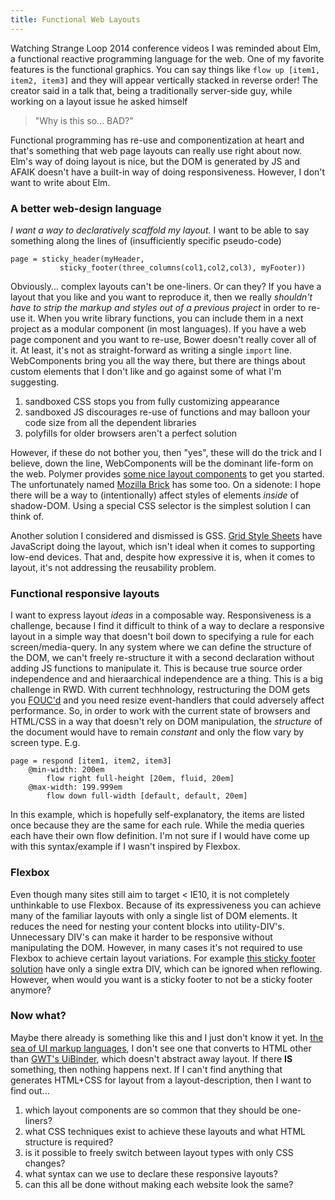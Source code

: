 ```yaml
---
title: Functional Web Layouts
---
```

Watching Strange Loop 2014 conference videos I was reminded about Elm, a functional reactive programming language for the web. One of my favorite features is the functional graphics. You can say things like `flow up [item1, item2, item3]` and they will appear vertically stacked in reverse order! The creator said in a talk that, being a traditionally server-side guy, while working on a layout issue he asked himself

> "Why is this so... BAD?"

Functional programming has re-use and componentization at heart and that's something that web page layouts can really use right about now. Elm's way of doing layout is nice, but the DOM is generated by JS and AFAIK doesn't have a built-in way of doing responsiveness. However, I don't want to write about Elm.

### A better web-design language
*I want a way to declaratively scaffold my layout.* I want to be able to say something along the lines of (insufficiently specific pseudo-code)

	page = sticky_header(myHeader, 
	           sticky_footer(three_columns(col1,col2,col3), myFooter))

Obviously... complex layouts can't be one-liners. Or can they? If you have a layout that you like and you want to reproduce it, then we really *shouldn't have to strip the markup and styles out of a previous project* in order to re-use it. When you write library functions, you can include them in a next project as a modular component (in most languages). If you have a web page component and you want to re-use, Bower doesn't really cover all of it. At least, it's not as straight-forward as writing a single `import` line. WebComponents bring you all the way there, but there are things about custom elements that I don't like and go against some of what I'm suggesting.

1. sandboxed CSS stops you from fully customizing appearance
2. sandboxed JS discourages re-use of functions and may balloon your code size from all the dependent libraries
3. polyfills for older browsers aren't a perfect solution

However, if these do not bother you, then "yes", these will do the trick and I believe, down the line, WebComponents will be the dominant life-form on the web. Polymer provides [some nice layout components](https://www.polymer-project.org/docs/elements/layout-elements.html) to get you started. The unfortunately named [Mozilla Brick](https://mozbrick.github.io/docs/brick-layout.html) has some too. On a sidenote: I hope there will be a way to (intentionally) affect styles of elements *inside* of shadow-DOM. Using a special CSS selector is the simplest solution I can think of.

Another solution I considered and dismissed is GSS. [Grid Style Sheets](http://gridstylesheets.org/) have JavaScript doing the layout, which isn't ideal when it comes to supporting low-end devices. That and, despite how expressive it is, when it comes to layout, it's not addressing the reusability problem.

### Functional responsive layouts
I want to express layout _ideas_ in a composable way. Responsiveness is a challenge, because I find it difficult to think of a way to declare a responsive layout in a simple way that doesn't boil down to specifying a rule for each screen/media-query. In any system where we can define the structure of the DOM, we can't freely re-structure it with a second declaration without adding JS functions to manipulate it. This is because true source order independence and and hieraarchical independence are a thing. This is a big challenge in RWD. With current techhnology, restructuring the DOM  gets you  [FOUC'd](http://en.wikipedia.org/wiki/Flash_of_unstyled_content) and you need resize event-handlers that could adversely affect performance. So, in order to work with the current state of browsers and HTML/CSS in a way that doesn't rely on DOM manipulation, the *structure* of the document would have to remain *constant* and only the flow vary by screen type. E.g.

	page = respond [item1, item2, item3]
		@min-width: 200em 
			flow right full-height [20em, fluid, 20em]
		@max-width: 199.999em
			flow down full-width [default, default, 20em]

In this example, which is hopefully self-explanatory, the items are listed once because they are the same for each rule. While the media queries each have their own flow definition. I'm not sure if I would have come up with this syntax/example if I wasn't inspired by Flexbox.

### Flexbox
Even though many sites still aim to target < IE10, it is not completely unthinkable to use Flexbox. Because of its expressiveness you can achieve many of the familiar layouts with only a single list of DOM elements. It reduces the need for nesting your content blocks into utility-DIV's. Unnecessary DIV's can make it harder to be responsive without manipulating the DOM. However, in many cases it's not required to use Flexbox to achieve certain layout variations. For example [this sticky footer solution](http://www.cssstickyfooter.com/using-sticky-footer-code.html) have only a single extra DIV, which can be ignored when reflowing. However, when would you want is a sticky footer to not be a sticky footer anymore?

### Now what?
Maybe there already is something like this and I just don't know it yet. In [the sea of UI markup languages](http://en.wikipedia.org/wiki/User_interface_markup_language), I don't see one that converts to HTML other than [GWT's UiBinder](http://www.gwtproject.org/doc/latest/DevGuideUiBinder.html), which doesn't abstract away layout. If there **IS** something, then nothing happens next. If I can't find anything that generates HTML+CSS for layout from a layout-description, then I want to find out...

1. which layout components are so common that they should be one-liners?
2. what CSS techniques exist to achieve these layouts and what HTML structure is required?
3. is it possible to freely switch between layout types with only CSS changes?
4. what syntax can we use to declare these responsive layouts?
5. can this all be done without making each website look the same?

